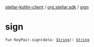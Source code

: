 [stellar-kotlin-client](../index.md) / [org.stellar.sdk](index.md) / [sign](./sign.md)

# sign

`fun KeyPair.sign(data: `[`String`](https://kotlinlang.org/api/latest/jvm/stdlib/kotlin/-string/index.html)`): `[`String`](https://kotlinlang.org/api/latest/jvm/stdlib/kotlin/-string/index.html)